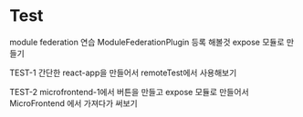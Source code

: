 # Test

module federation 연습
ModuleFederationPlugin 등록 해볼것
expose 모듈로 만들기

TEST-1 
간단한 react-app을 만들어서 remoteTest에서 사용해보기

TEST-2
microfrontend-1에서 버튼을 만들고 expose 모듈로 만들어서 MicroFrontend 에서 가져다가 써보기
